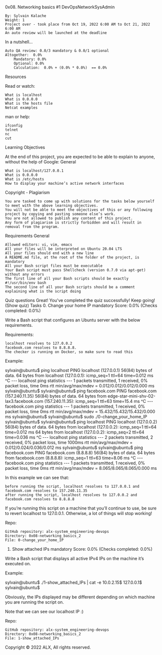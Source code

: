 

0x08. Networking basics #1
DevOpsNetworkSysAdmin

    By: Sylvain Kalache
    Weight: 1
    Project over - took place from Oct 19, 2022 6:00 AM to Oct 21, 2022 6:00 AM
    An auto review will be launched at the deadline

In a nutshell…

    Auto QA review: 0.0/3 mandatory & 0.0/1 optional
    Altogether:  0.0%
        Mandatory: 0.0%
        Optional: 0.0%
        Calculation:  0.0% + (0.0% * 0.0%)  == 0.0%

Resources

Read or watch:

    What is localhost
    What is 0.0.0.0
    What is the hosts file
    Netcat examples

man or help:

    ifconfig
    telnet
    nc
    cut

Learning Objectives

At the end of this project, you are expected to be able to explain to anyone, without the help of Google:
General

    What is localhost/127.0.0.1
    What is 0.0.0.0
    What is /etc/hosts
    How to display your machine’s active network interfaces

Copyright - Plagiarism

    You are tasked to come up with solutions for the tasks below yourself to meet with the above learning objectives.
    You will not be able to meet the objectives of this or any following project by copying and pasting someone else’s work.
    You are not allowed to publish any content of this project.
    Any form of plagiarism is strictly forbidden and will result in removal from the program.

Requirements
General

    Allowed editors: vi, vim, emacs
    All your files will be interpreted on Ubuntu 20.04 LTS
    All your files should end with a new line
    A README.md file, at the root of the folder of the project, is mandatory
    All your Bash script files must be executable
    Your Bash script must pass Shellcheck (version 0.7.0 via apt-get) without any errors
    The first line of all your Bash scripts should be exactly #!/usr/bin/env bash
    The second line of all your Bash scripts should be a comment explaining what is the script doing

Quiz questions
Great! You've completed the quiz successfully! Keep going! (Show quiz)
Tasks
0. Change your home IP
mandatory
Score: 0.0% (Checks completed: 0.0%)

Write a Bash script that configures an Ubuntu server with the below requirements.

Requirements:

    localhost resolves to 127.0.0.2
    facebook.com resolves to 8.8.8.8.
    The checker is running on Docker, so make sure to read this

Example:

sylvain@ubuntu$ ping localhost
PING localhost (127.0.0.1) 56(84) bytes of data.
64 bytes from localhost (127.0.0.1): icmp_seq=1 ttl=64 time=0.012 ms
^C
--- localhost ping statistics ---
1 packets transmitted, 1 received, 0% packet loss, time 0ms
rtt min/avg/max/mdev = 0.012/0.012/0.012/0.000 ms
sylvain@ubuntu$
sylvain@ubuntu$ ping facebook.com
PING facebook.com (157.240.11.35) 56(84) bytes of data.
64 bytes from edge-star-mini-shv-02-lax3.facebook.com (157.240.11.35): icmp_seq=1 ttl=63 time=15.4 ms
^C
--- facebook.com ping statistics ---
1 packets transmitted, 1 received, 0% packet loss, time 0ms
rtt min/avg/max/mdev = 15.432/15.432/15.432/0.000 ms
sylvain@ubuntu$
sylvain@ubuntu$ sudo ./0-change_your_home_IP
sylvain@ubuntu$
sylvain@ubuntu$ ping localhost
PING localhost (127.0.0.2) 56(84) bytes of data.
64 bytes from localhost (127.0.0.2): icmp_seq=1 ttl=64 time=0.012 ms
64 bytes from localhost (127.0.0.2): icmp_seq=2 ttl=64 time=0.036 ms
^C
--- localhost ping statistics ---
2 packets transmitted, 2 received, 0% packet loss, time 1000ms
rtt min/avg/max/mdev = 0.012/0.024/0.036/0.012 ms
sylvain@ubuntu$
sylvain@ubuntu$ ping facebook.com
PING facebook.com (8.8.8.8) 56(84) bytes of data.
64 bytes from facebook.com (8.8.8.8): icmp_seq=1 ttl=63 time=8.06 ms
^C
--- facebook.com ping statistics ---
1 packets transmitted, 1 received, 0% packet loss, time 0ms
rtt min/avg/max/mdev = 8.065/8.065/8.065/0.000 ms

In this example we can see that:

    before running the script, localhost resolves to 127.0.0.1 and facebook.com resolves to 157.240.11.35
    after running the script, localhost resolves to 127.0.0.2 and facebook.com resolves to 8.8.8.8

If you’re running this script on a machine that you’ll continue to use, be sure to revert localhost to 127.0.0.1. Otherwise, a lot of things will stop working!

Repo:

    GitHub repository: alx-system_engineering-devops
    Directory: 0x08-networking_basics_2
    File: 0-change_your_home_IP

1. Show attached IPs
mandatory
Score: 0.0% (Checks completed: 0.0%)

Write a Bash script that displays all active IPv4 IPs on the machine it’s executed on.

Example:

sylvain@ubuntu$ ./1-show_attached_IPs | cat -e
10.0.2.15$
127.0.0.1$
sylvain@ubuntu$

Obviously, the IPs displayed may be different depending on which machine you are running the script on.

Note that we can see our localhost IP :)

Repo:

    GitHub repository: alx-system_engineering-devops
    Directory: 0x08-networking_basics_2
    File: 1-show_attached_IPs

Copyright © 2022 ALX, All rights reserved.

